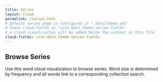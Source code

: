 ```yaml
---
title: Series
layout: cloud
permalink: /series.html
# Default series page is configured in "_data/theme.yml"
# leave cloud-fields as "site.data.theme.series-fields"
# a cloud visualization will be added below the content in this file
cloud-fields: site.data.theme.series-fields
---
```


## Browse Series

Use this word cloud visualization to browse series.
Word size is determined by frequency and all words link to a corresponding collection search.
